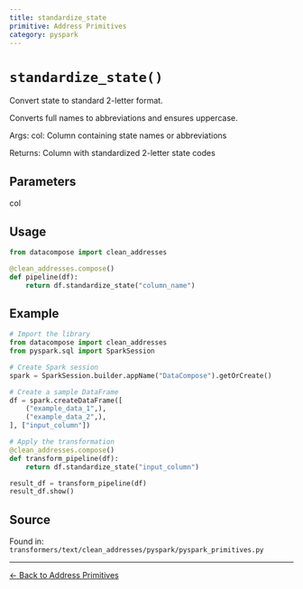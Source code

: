 ```yaml
---
title: standardize_state
primitive: Address Primitives
category: pyspark
---
```


# `standardize_state()`

Convert state to standard 2-letter format.

Converts full names to abbreviations and ensures uppercase.

Args:
    col: Column containing state names or abbreviations

Returns:
    Column with standardized 2-letter state codes

## Parameters

col

## Usage

```python
from datacompose import clean_addresses

@clean_addresses.compose()
def pipeline(df):
    return df.standardize_state("column_name")
```

## Example

```python
# Import the library
from datacompose import clean_addresses
from pyspark.sql import SparkSession

# Create Spark session
spark = SparkSession.builder.appName("DataCompose").getOrCreate()

# Create a sample DataFrame
df = spark.createDataFrame([
    ("example_data_1",),
    ("example_data_2",),
], ["input_column"])

# Apply the transformation
@clean_addresses.compose()
def transform_pipeline(df):
    return df.standardize_state("input_column")

result_df = transform_pipeline(df)
result_df.show()
```

## Source

Found in: `transformers/text/clean_addresses/pyspark/pyspark_primitives.py`

---
[← Back to Address Primitives](/primitives/addresses)
